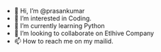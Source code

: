 - 👋 Hi, I’m @prasankumar
- 👀 I’m interested in Coding.
- 🌱 I’m currently learning Python
- 💞️ I’m looking to collaborate on Etlhive Company
- 📫 How to reach me on my mailid.

<!---
prasankumar/prasankumar is a ✨ special ✨ repository because its `README.md` (this file) appears on your GitHub profile.
You can click the Preview link to take a look at your changes.
--->
